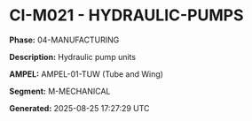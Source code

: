 # CI-M021 - HYDRAULIC-PUMPS

**Phase:** 04-MANUFACTURING

**Description:** Hydraulic pump units

**AMPEL:** AMPEL-01-TUW (Tube and Wing)

**Segment:** M-MECHANICAL

**Generated:** 2025-08-25 17:27:29 UTC
